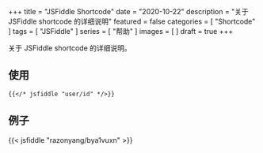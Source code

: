 +++
title = "JSFiddle Shortcode"
date = "2020-10-22"
description = "关于 JSFiddle shortcode 的详细说明"
featured = false
categories = [
  "Shortcode"
]
tags = [
  "JSFiddle"
]
series = [
  "帮助"
]
images = [
]
draft = true
+++

关于 JSFiddle shortcode 的详细说明。
<!--more-->

## 使用

```markdown
{{</* jsfiddle "user/id" */>}}
```

## 例子

{{< jsfiddle "razonyang/bya1vuxn" >}}
